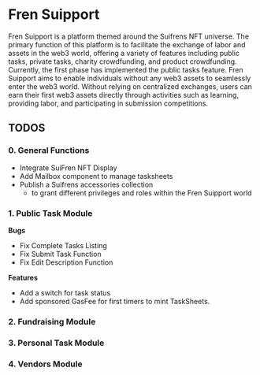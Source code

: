 # Fren Suipport

Fren Suipport is a platform themed around the Suifrens NFT universe. The primary function of this platform is to facilitate the exchange of labor and assets in the web3 world, offering a variety of features including public tasks, private tasks, charity crowdfunding, and product crowdfunding. Currently, the first phase has implemented the public tasks feature.
Fren Suipport aims to enable individuals without any web3 assets to seamlessly enter the web3 world. Without relying on centralized exchanges, users can earn their first web3 assets directly through activities such as learning, providing labor, and participating in submission competitions.


## TODOS
### 0. General Functions
- Integrate SuiFren NFT Display
- Add Mailbox component to manage tasksheets
- Publish a Suifrens accessories collection
  - to grant different privileges and roles within the Fren Suipport world

### 1. Public Task Module
**Bugs**
- Fix Complete Tasks Listing
- Fix Submit Task Function
- Fix Edit Description Function

**Features**
- Add a switch for task status
- Add sponsored GasFee for first timers to mint TaskSheets.

### 2. Fundraising Module


### 3. Personal Task Module


### 4. Vendors Module
